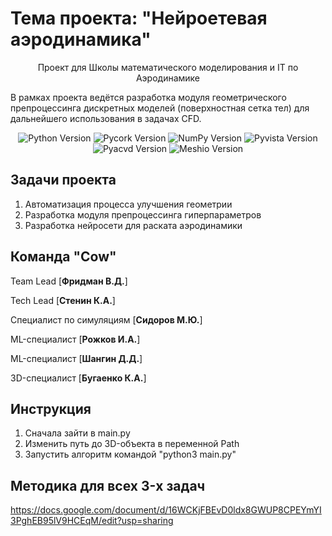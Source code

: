 # Тема проекта: "Нейроетевая аэродинамика"
<p align="center"> Проект для Школы математического моделирования и IT по Аэродинамике 
</p>
В рамках проекта ведётся разработка модуля геометрического препроцессинга дискретных моделей (поверхностная сетка тел) для дальнейшего использования в задачах CFD.

<p align="center">
   <img src="https://img.shields.io/badge/python-3.10.11-blue" alt="Python Version">
   <img src="https://img.shields.io/badge/pycork-0.1.3-blue" alt="Pycork Version">
   <img src="https://img.shields.io/badge/np-1.24.2-blue" alt="NumPy Version">
   <img src="https://img.shields.io/badge/pyvista-0.39.1-blue" alt="Pyvista Version">
   <img src="https://img.shields.io/badge/pyacvd-0.2.9-green" alt="Pyacvd Version">
   <img src="https://img.shields.io/badge/meshio-5.3.4-green" alt="Meshio Version">
</p>

## Задачи проекта
1. Автоматизация процесса улучшения геометрии
2. Разработка модуля препроцессинга гиперпараметров 
3. Разработка нейросети для раската аэродинамики

## Команда "Cow"

Team Lead [**Фридман В.Д.**] 

Tech Lead [**Стенин К.А.**]

Специалист по симуляциям [**Сидоров М.Ю.**]

ML-специалист [**Рожков И.А.**]

ML-специалист [**Шангин Д.Д.**]

3D-специалист [**Бугаенко К.А.**]

## Инструкция
1. Сначала зайти в main.py
2. Изменить путь до 3D-объекта в переменной Path
3. Запустить алгоритм командой "python3 main.py"

## Методика для всех 3-x задач
https://docs.google.com/document/d/16WCKjFBEvD0ldx8GWUP8CPEYmYI3PghEB95lV9HCEqM/edit?usp=sharing

